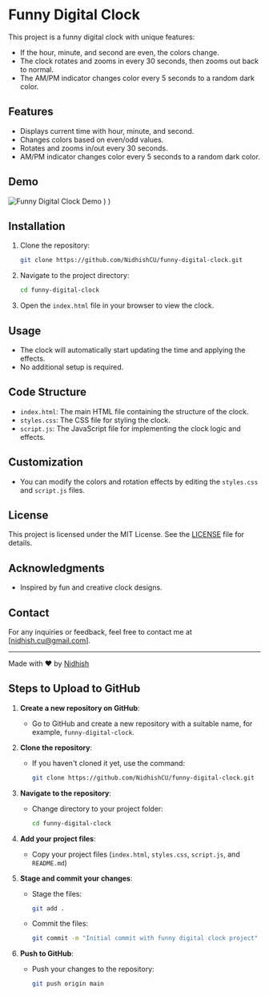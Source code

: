 # Funny Digital Clock

This project is a funny digital clock with unique features:
- If the hour, minute, and second are even, the colors change.
- The clock rotates and zooms in every 30 seconds, then zooms out back to normal.
- The AM/PM indicator changes color every 5 seconds to a random dark color.

## Features

- Displays current time with hour, minute, and second.
- Changes colors based on even/odd values.
- Rotates and zooms in/out every 30 seconds.
- AM/PM indicator changes color every 5 seconds to a random dark color.

## Demo

![Funny Digital Clock Demo](https://github.com/NidhishCU/Funny-Digital-Clock/assets/98959174/c5d3980e-1ded-449d-9ee8-2eed0f96f093)
)
)

## Installation

1. Clone the repository:
    ```bash
    git clone https://github.com/NidhishCU/funny-digital-clock.git
    ```
2. Navigate to the project directory:
    ```bash
    cd funny-digital-clock
    ```
3. Open the `index.html` file in your browser to view the clock.

## Usage

- The clock will automatically start updating the time and applying the effects.
- No additional setup is required.

## Code Structure

- `index.html`: The main HTML file containing the structure of the clock.
- `styles.css`: The CSS file for styling the clock.
- `script.js`: The JavaScript file for implementing the clock logic and effects.

## Customization

- You can modify the colors and rotation effects by editing the `styles.css` and `script.js` files.

## License

This project is licensed under the MIT License. See the [LICENSE](LICENSE) file for details.

## Acknowledgments

- Inspired by fun and creative clock designs.

## Contact

For any inquiries or feedback, feel free to contact me at [nidhish.cu@gmail.com].

---

Made with ❤️ by [Nidhish](https://github.com/NidhishCU)

## Steps to Upload to GitHub

1. **Create a new repository on GitHub**:
   - Go to GitHub and create a new repository with a suitable name, for example, `funny-digital-clock`.

2. **Clone the repository**:
   - If you haven't cloned it yet, use the command:
     ```bash
     git clone https://github.com/NidhishCU/funny-digital-clock.git
     ```

3. **Navigate to the repository**:
   - Change directory to your project folder:
     ```bash
     cd funny-digital-clock
     ```

4. **Add your project files**:
   - Copy your project files (`index.html`, `styles.css`, `script.js`, and `README.md`)

5. **Stage and commit your changes**:
   - Stage the files:
     ```bash
     git add .
     ```
   - Commit the files:
     ```bash
     git commit -m "Initial commit with funny digital clock project"
     ```

6. **Push to GitHub**:
   - Push your changes to the repository:
     ```bash
     git push origin main
     ```

